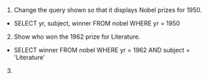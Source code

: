 1. Change the query shown so that it displays Nobel prizes for 1950.
* SELECT yr, subject, winner FROM nobel WHERE yr = 1950

2. Show who won the 1962 prize for Literature.
* SELECT winner FROM nobel WHERE yr = 1962 AND subject = 'Literature'

3. 